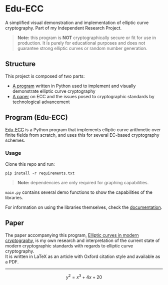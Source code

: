 # Edu-ECC

A simplified visual demonstration and implementation of elliptic curve cryptography. Part of my Independent Research Project.

> **Note:** this program is **NOT** cryptographically secure or fit for use in production. It is purely for educational purposes and does not guarantee strong elliptic curves or random number generation.


## Structure

This project is composed of two parts:
- [A program](#program-edu-ecc) written in Python used to implement and visually demonstrate elliptic curve cryptography
- [A paper](#paper) on ECC and the issues posed to cryptographic standards by technological advancement


## Program (Edu-ECC)

[Edu-ECC](src/main.py) is a Python program that implements elliptic curve arithmetic over finite fields from scratch, and uses this for several EC-based cryptography schemes.

### Usage
Clone this repo and run:
```
pip install -r requirements.txt
```  
> **Note:** dependencies are only required for graphing capabilities.

`main.py` contains several demo functions to show the capabilities of the libraries.

For information on using the libraries themselves, check the [documentation](docs/README.md).
<!-- TODO: make it into an actual pypi library? -->


## Paper

The paper accompanying this program, [Elliptic curves in modern cryptography](./utils/Elliptic_curves_in_modern_cryptography.pdf), is my own research and interpretation of the current state of modern cryptographic standards with regards to elliptic curve cryptography.  
It is written in LaTeX as an article with Oxford citation style and available as a PDF.

---

$$  y^2 = x^3 + 4x + 20  $$